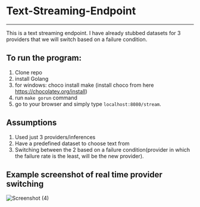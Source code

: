 # Text-Streaming-Endpoint
----------------------------------------------------
This is a text streaming endpoint. I have already stubbed datasets for 3 providers that we will switch based on a failure condition.

## To run the program:
1. Clone repo
2. install Golang
3. for windows: choco install make (install choco from here https://chocolatey.org/install)
4. run 
```make gorun``` command
5. go to your browser and simply type 
```localhost:8080/stream```.

## Assumptions
1. Used just 3 providers/inferences
2. Have a predefined dataset to choose text from
3. Switching between the 2 based on a failure condition(provider in which the failure rate is the least, will be the new provider).


## Example screenshot of real time provider switching
![Screenshot (4)](https://github.com/user-attachments/assets/4048eaae-b180-4cb1-af40-86c1940d00d1)
